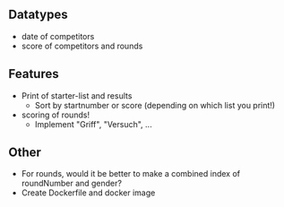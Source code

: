 ## Datatypes

- date of competitors
- score of competitors and rounds

## Features

- Print of starter-list and results
  - Sort by startnumber or score (depending on which list you print!)
- scoring of rounds!
  - Implement "Griff", "Versuch", ...

## Other

- For rounds, would it be better to make a combined index of roundNumber and gender?
- Create Dockerfile and docker image